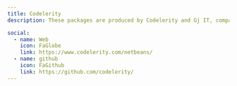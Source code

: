 ```yaml
---
title: Codelerity
description: These packages are produced by Codelerity and Gj IT, companies founded by Neil C Smith and Geertjan Wielenga respectively

social:
  - name: Web
    icon: FaGlobe
    link: https://www.codelerity.com/netbeans/
  - name: github
    icon: FaGithub
    link: https://github.com/codelerity/
---
```

